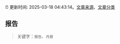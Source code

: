 :alarm_clock: 更新时间: 2025-03-18 04:43:14。[文章来源](/README.md)、[文章分类](/TAGS.md)

## 报告


> 关键字：`报告`、`月报`



